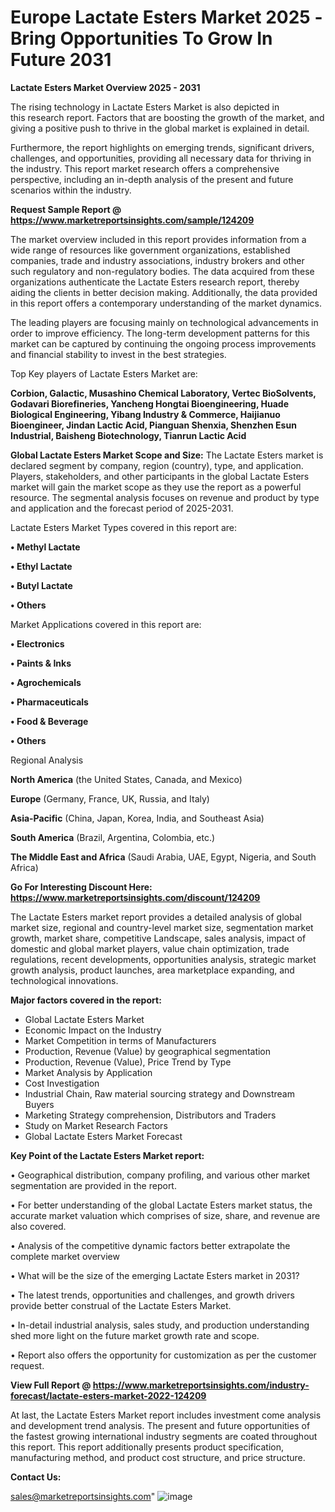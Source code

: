# Europe Lactate Esters Market 2025 -Bring Opportunities To Grow In Future 2031

<Strong> Lactate Esters Market Overview 2025 - 2031</strong>

The rising technology in Lactate Esters Market is also depicted in this research report. Factors that are boosting the growth of the market, and giving a positive push to thrive in the global market is explained in detail.

Furthermore, the report highlights on emerging trends, significant drivers, challenges, and opportunities, providing all necessary data for thriving in the industry. This report market research offers a comprehensive perspective, including an in-depth analysis of the present and future scenarios within the industry.

<strong>Request Sample Report @ <a href=https://www.marketreportsinsights.com/sample/124209>https://www.marketreportsinsights.com/sample/124209</a></strong>

The market overview included in this report provides information from a wide range of resources like government organizations, established companies, trade and industry associations, industry brokers and other such regulatory and non-regulatory bodies. The data acquired from these organizations authenticate the Lactate Esters research report, thereby aiding the clients in better decision making. Additionally, the data provided in this report offers a contemporary understanding of the market dynamics.

The leading players are focusing mainly on technological advancements in order to improve efficiency. The long-term development patterns for this market can be captured by continuing the ongoing process improvements and financial stability to invest in the best strategies.

Top Key players of Lactate Esters Market are:

<strong>Corbion, Galactic, Musashino Chemical Laboratory, Vertec BioSolvents, Godavari Biorefineries, Yancheng Hongtai Bioengineering, Huade Biological Engineering, Yibang Industry & Commerce, Haijianuo Bioengineer, Jindan Lactic Acid, Pianguan Shenxia, Shenzhen Esun Industrial, Baisheng Biotechnology, Tianrun Lactic Acid</strong>

<strong><b>Global Lactate Esters Market Scope and Size:</b></strong>
The Lactate Esters market is declared segment by company, region (country), type, and application. Players, stakeholders, and other participants in the global Lactate Esters market will gain the market scope as they use the report as a powerful resource. The segmental analysis focuses on revenue and product by type and application and the forecast period of 2025-2031.

Lactate Esters Market Types covered in this report are:

<strong>• Methyl Lactate

• Ethyl Lactate

• Butyl Lactate

• Others</strong>

Market Applications covered in this report are:

<strong>• Electronics

• Paints & Inks

• Agrochemicals

• Pharmaceuticals

• Food & Beverage

• Others</strong> 

Regional Analysis

<strong>North America</strong> (the United States, Canada, and Mexico)

<strong>Europe</strong> (Germany, France, UK, Russia, and Italy)

<strong>Asia-Pacific</strong> (China, Japan, Korea, India, and Southeast Asia)

<strong>South America</strong> (Brazil, Argentina, Colombia, etc.)

<strong>The Middle East and Africa</strong> (Saudi Arabia, UAE, Egypt, Nigeria, and South Africa)

<strong>Go For Interesting Discount Here: <a href=https://www.marketreportsinsights.com/discount/124209>https://www.marketreportsinsights.com/discount/124209</a></strong>

The Lactate Esters market report provides a detailed analysis of global market size, regional and country-level market size, segmentation market growth, market share, competitive Landscape, sales analysis, impact of domestic and global market players, value chain optimization, trade regulations, recent developments, opportunities analysis, strategic market growth analysis, product launches, area marketplace expanding, and technological innovations.

<strong><b>Major factors covered in the report:</b></strong>
<ul>
  <li>Global Lactate Esters Market </li>
  <li>Economic Impact on the Industry</li>
  <li>Market Competition in terms of Manufacturers</li>
  <li>Production, Revenue (Value) by geographical segmentation</li>
  <li>Production, Revenue (Value), Price Trend by Type</li>
  <li>Market Analysis by Application</li>
  <li>Cost Investigation</li>
  <li>Industrial Chain, Raw material sourcing strategy and Downstream Buyers</li>
  <li>Marketing Strategy comprehension, Distributors and Traders</li>
  <li>Study on Market Research Factors</li>
  <li>Global Lactate Esters Market Forecast</li>
</ul>

<strong><b>Key Point of the Lactate Esters Market report:</b></strong>

• Geographical distribution, company profiling, and various other market segmentation are provided in the report.

• For better understanding of the global Lactate Esters market status, the accurate market valuation which comprises of size, share, and revenue are also covered.

• Analysis of the competitive dynamic factors better extrapolate the complete market overview

• What will be the size of the emerging Lactate Esters market in 2031?

• The latest trends, opportunities and challenges, and growth drivers provide better construal of the Lactate Esters Market.

• In-detail industrial analysis, sales study, and production understanding shed more light on the future market growth rate and scope.

• Report also offers the opportunity for customization as per the customer request.

<strong><b>View Full Report @ <a href=https://www.marketreportsinsights.com/industry-forecast/lactate-esters-market-2022-124209>https://www.marketreportsinsights.com/industry-forecast/lactate-esters-market-2022-124209</a></b></strong>


At last, the Lactate Esters Market report includes investment come analysis and development trend analysis. The present and future opportunities of the fastest growing international industry segments are coated throughout this report. This report additionally presents product specification, manufacturing method, and product cost structure, and price structure.

<strong>Contact Us:</strong>

sales@marketreportsinsights.com"
![image](https://github.com/user-attachments/assets/dec61df1-cef5-4a97-97bb-7ca858e0c9bd)
